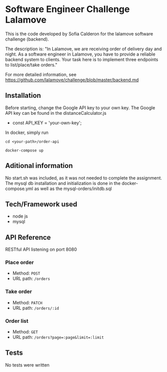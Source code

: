 # Software Engineer Challenge Lalamove

This is the code developed by Sofia Calderon for the lalamove software challenge (backend).

The description is: "In Lalamove, we are receiving order of delivery day and night. As a software engineer in Lalamove, you have to provide a reliable backend system to clients. Your task here is to implement three endpoints to list/place/take orders."

For more detailed information, see https://github.com/lalamove/challenge/blob/master/backend.md

## Installation

Before starting, change the Google API key to your own key. The Google API key can be found in the distanceCalculator.js
- const API_KEY = 'your-own-key';

In docker, simply run

`cd <your-path>/order-api`

`docker-compose up`

## Aditional information

No start.sh was included, as it was not needed to complete the assignment. The mysql db installation and initialization is done in the docker-compose.yml as well as the mysql-orders/initdb.sql

## Tech/Framework used

- node js
- mysql

## API Reference

RESTful API listening on port 8080

### Place order
- Method: `POST`
- URL path: `/orders`

### Take order
- Method: `PATCH`
- URL path: `/orders/:id`

### Order list
- Method: `GET`
- URL path: `/orders?page=:page&limit=:limit`

## Tests

No tests were written